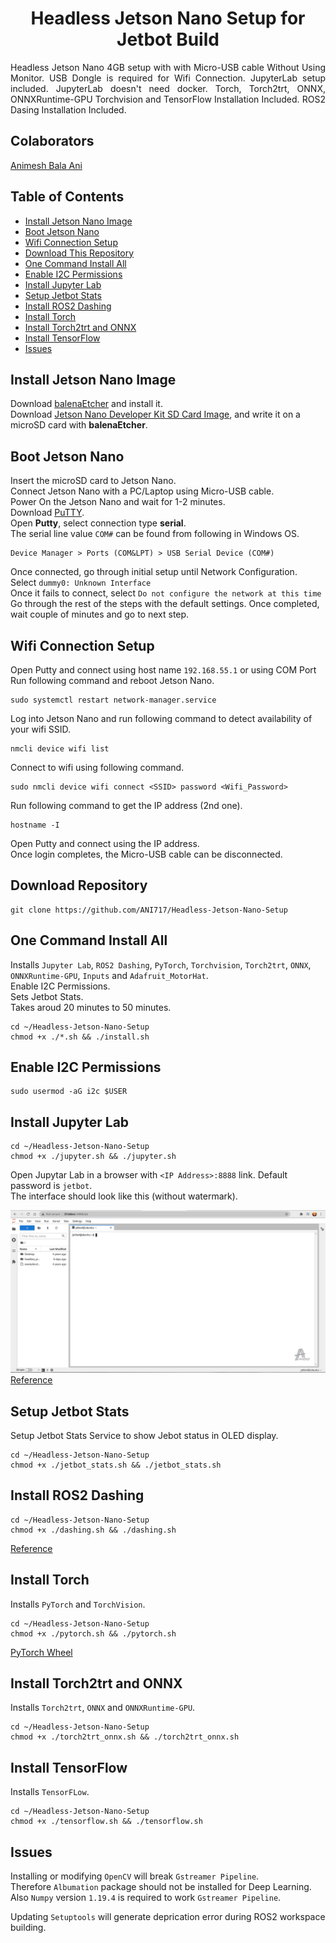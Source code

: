 <p align="center">
  <h1 align="center">Headless Jetson Nano Setup for Jetbot Build</h1>
</p>

<p align="justify">
Headless Jetson Nano 4GB setup with with Micro-USB cable Without Using Monitor. USB Dongle is required for Wifi Connection. JupyterLab setup included. JupyterLab doesn't need docker. Torch, Torch2trt, ONNX, ONNXRuntime-GPU Torchvision and TensorFlow Installation Included. ROS2 Dasing Installation Included.
</p>
  
## Colaborators
[Animesh Bala Ani](https://www.linkedin.com/in/ani717/)

## Table of Contents
* [Install Jetson Nano Image](#install) <br/>
* [Boot Jetson Nano](#boot) <br/>
* [Wifi Connection Setup](#wifi) <br/>
* [Download This Repository](#repository) <br/>
* [One Command Install All](#all) <br/>
* [Enable I2C Permissions](#i2c) <br/>
* [Install Jupyter Lab](#jupytarlab) <br/>
* [Setup Jetbot Stats](#stats) <br/>
* [Install ROS2 Dashing](#ros2dashing) <br/>
* [Install Torch](#torch) <br/>
* [Install Torch2trt and ONNX](#torch2trt) <br/>
* [Install TensorFlow](#tf) <br/>
* [Issues](#issue) <br/>

## Install Jetson Nano Image <a name="install"></a>
Download [balenaEtcher](https://www.balena.io/etcher/) and install it.</br>
Download [Jetson Nano Developer Kit SD Card Image](https://developer.nvidia.com/jetson-nano-sd-card-image-45-0), and write it on a microSD card with **balenaEtcher**.</br>

## Boot Jetson Nano <a name="boot"></a>
Insert the microSD card to Jetson Nano.</br>
Connect Jetson Nano with a PC/Laptop using Micro-USB cable.</br>
Power On the Jetson Nano and wait for 1-2 minutes.</br>
Download [PuTTY](https://www.putty.org/).<br/>
Open **Putty**, select connection type **serial**.<br/>
The serial line value `COM#` can be found from following in Windows OS.</br>
```
Device Manager > Ports (COM&LPT) > USB Serial Device (COM#)
```
Once connected, go through initial setup until Network Configuration.</br>
Select `dummy0: Unknown Interface`</br>
Once it fails to connect, select `Do not configure the network at this time`</br>
Go through the rest of the steps with the default settings.
Once completed, wait couple of minutes and go to next step.

## Wifi Connection Setup <a name="wifi"></a>
Open Putty and connect using host name `192.168.55.1` or using COM Port<br/>
Run following command and reboot Jetson Nano.</br>
```
sudo systemctl restart network-manager.service
```
Log into Jetson Nano and run following command to detect availability of your wifi SSID.</br>
```
nmcli device wifi list
```
Connect to wifi using following command.</br>
```
sudo nmcli device wifi connect <SSID> password <Wifi_Password>
```
Run following command to get the IP address (2nd one).</br>
```
hostname -I
```
Open Putty and connect using the IP address.<br/>
Once login completes, the Micro-USB cable can be disconnected.

## Download Repository <a name="repository"></a>
```
git clone https://github.com/ANI717/Headless-Jetson-Nano-Setup
```

## One Command Install All <a name="all"></a>
Installs `Jupyter Lab`, `ROS2 Dashing`, `PyTorch`, `Torchvision`, `Torch2trt`, `ONNX`, `ONNXRuntime-GPU`, `Inputs` and `Adafruit_MotorHat`.<br/>
Enable I2C Permissions.<br/>
Sets Jetbot Stats.<br/>
Takes aroud 20 minutes to 50 minutes.<br/>
```
cd ~/Headless-Jetson-Nano-Setup
chmod +x ./*.sh && ./install.sh
```

## Enable I2C Permissions <a name="i2c"></a>
```
sudo usermod -aG i2c $USER
```

## Install Jupyter Lab <a name="jupytarlab"></a>
```
cd ~/Headless-Jetson-Nano-Setup
chmod +x ./jupyter.sh && ./jupyter.sh
```
Open Jupytar Lab in a browser with `<IP Address>:8888` link. Default password is `jetbot`.<br/> 
The interface should look like this (without watermark).<br/>

<img src="JupytarLab.png" alt="JupytarLab Interface" class="inline"/><br/>
[Reference](https://github.com/NVIDIA-AI-IOT/jetbot/wiki/Create-SD-Card-Image-From-Scratch)

## Setup Jetbot Stats <a name="stats"></a>
Setup Jetbot Stats Service to show Jebot status in OLED display.<br/>
```
cd ~/Headless-Jetson-Nano-Setup
chmod +x ./jetbot_stats.sh && ./jetbot_stats.sh
```

## Install ROS2 Dashing <a name="ros2dashing"></a>
```
cd ~/Headless-Jetson-Nano-Setup
chmod +x ./dashing.sh && ./dashing.sh
```
[Reference](https://docs.ros.org/en/dashing/Installation/Ubuntu-Install-Debians.html)

## Install Torch <a name="torch"></a>
Installs `PyTorch` and `TorchVision`.<br/>
```
cd ~/Headless-Jetson-Nano-Setup
chmod +x ./pytorch.sh && ./pytorch.sh
```
[PyTorch Wheel](https://forums.developer.nvidia.com/t/pytorch-for-jetson-version-1-9-0-now-available/72048)<br/>

## Install Torch2trt and ONNX <a name="torch2trt"></a>
Installs `Torch2trt`, `ONNX` and `ONNXRuntime-GPU`.<br/>
```
cd ~/Headless-Jetson-Nano-Setup
chmod +x ./torch2trt_onnx.sh && ./torch2trt_onnx.sh
```

## Install TensorFlow <a name="tf"></a>
Installs `TensorFLow`.<br/>
```
cd ~/Headless-Jetson-Nano-Setup
chmod +x ./tensorflow.sh && ./tensorflow.sh
```

## Issues <a name="issue"></a>
Installing or modifying `OpenCV` will break `Gstreamer Pipeline`.<br/>
Therefore `Albumation` package should not be installed for Deep Learning.<br/>
Also `Numpy` version `1.19.4` is required to work `Gstreamer Pipeline`.<br/>

Updating `Setuptools` will generate deprication error during ROS2 workspace building.<br/>

